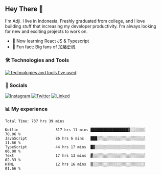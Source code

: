## Hey There 👋
I'm Adji. I live in Indonesia, Freshly graduated from college, and I love building stuff that increasing my developer productivity. I'm always looking for new and exciting projects to work on.

- 🌱 Now learning React JS & Typescript
- 🐻 Fun fact: Big fans of [加藤史帆](https://www.instagram.com/katoshi.official/)

### 🛠️ Technologies and Tools
[![Technologies and tools I've used](https://skillicons.dev/icons?i=js,ts,html,css,php,kotlin,tailwind,bootstrap,next,mysql,firebase,vercel,vscode,androidstudio,bash,git,postman,figma,docker,linux&perline=10)](#)

### 💬 Socials
[![Instagram](https://skillicons.dev/icons?i=instagram)](https://www.instagram.com/yusufadji99/)
[![Twitter](https://skillicons.dev/icons?i=twitter)](https://twitter.com/frelein_asli)
[![Linked](https://skillicons.dev/icons?i=linkedin)](https://www.linkedin.com/in/yusuf-bhaskara-adji/)

### 📊 My experience

<!--START_SECTION:waka-->

```javascript,typescript,kotlin
Total Time: 737 hrs 39 mins

Kotlin                 517 hrs 11 mins █████████████████▓░░░░░░░   70.06 %
JavaScript             86 hrs 6 mins   ███░░░░░░░░░░░░░░░░░░░░░░   11.66 %
TypeScript             44 hrs 17 mins  █▓░░░░░░░░░░░░░░░░░░░░░░░   06.00 %
Text                   17 hrs 13 mins  ▓░░░░░░░░░░░░░░░░░░░░░░░░   02.33 %
HTML                   12 hrs 16 mins  ▒░░░░░░░░░░░░░░░░░░░░░░░░   01.66 %
```

<!--END_SECTION:waka-->
